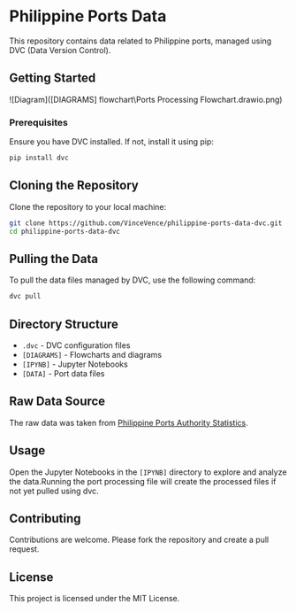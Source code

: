 # Philippine Ports Data

This repository contains data related to Philippine ports, managed using DVC (Data Version Control).

## Getting Started

![Diagram]([DIAGRAMS] flowchart\Ports Processing Flowchart.drawio.png)

### Prerequisites

Ensure you have DVC installed. If not, install it using pip:

```bash
pip install dvc
```

## Cloning the Repository
Clone the repository to your local machine:

```bash
git clone https://github.com/VinceVence/philippine-ports-data-dvc.git
cd philippine-ports-data-dvc
```

## Pulling the Data
To pull the data files managed by DVC, use the following command:

```bash
dvc pull
```

## Directory Structure

- `.dvc` - DVC configuration files
- `[DIAGRAMS]` - Flowcharts and diagrams
- `[IPYNB]` - Jupyter Notebooks
- `[DATA]` - Port data files

## Raw Data Source

The raw data was taken from [Philippine Ports Authority Statistics](https://www.ppa.com.ph/content/statistics-1).

## Usage

Open the Jupyter Notebooks in the `[IPYNB]` directory to explore and analyze the data.Running the port processing file will create the processed files if not yet pulled using dvc.

## Contributing

Contributions are welcome. Please fork the repository and create a pull request.


## License

This project is licensed under the MIT License.

